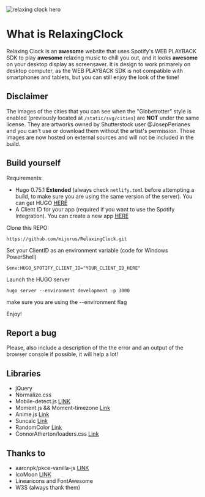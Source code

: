 ![relaxing clock hero](https://res.cloudinary.com/dwdxct1u5/image/upload/v1611696123/Relaxing%20Clock/relaxing-clock-hero_tn7dbw.svg)
# What is RelaxingClock
Relaxing Clock is an **awesome** website that uses Spotify's WEB PLAYBACK SDK to play **awesome** relaxing music to chill you out, and it looks **awesome** 
on your desktop display as screensaver.
It is design to work primarely on desktop computer, as the WEB PLAYBACK SDK is not compatible with smartphones and tablets, but you can still enjoy the look of the time!

## Disclaimer
The images of the cities that you can see when the "Globetrotter" style is enabled (previously located at `/static/svg/cities`) are **NOT** under the same license. 
They are artworks owned by Shutterstock user @JosepPerianes and you can't use or download them without the artist's permission. Those images are now hosted on 
external sources and will not be included in the build.

## Build yourself
Requirements:
- Hugo 0.75.1 **Extended** (always check `netlify.toml` before attempting a build, to make sure you are using the same version of the server). You can get
    HUGO [HERE](https://gohugo.io/)
- A Client ID for your app (required if you want to use the Spotify Integration). You can create a new app [HERE](https://developer.spotify.com/dashboard/applications)

Clone this REPO:
```
https://github.com/mijorus/RelaxingClock.git
```  
  
Set your ClientID as an environment variable (code for Windows PowerShell)
```
$env:HUGO_SPOTIFY_CLIENT_ID="YOUR_CLIENT_ID_HERE"
```  
  
Launch the HUGO server
```
hugo server --environment development -p 3000
```
make sure you are using the --environment flag
  

Enjoy!  

## Report a bug
Please, also include a description of the the error and an output of the browser console if possible, it will help a lot!
  
## Libraries
- jQuery
- Normalize.css
- Mobile-detect.js [LINK](https://github.com/hgoebl/mobile-detect.js)
- Moment.js && Moment-timezone [Link](https://momentjs.com/)
- Anime.js [Link](https://animejs.com/)
- Suncalc [Link](https://github.com/mourner/suncalc)
- RandomColor [Link](https://github.com/davidmerfield/randomColor)
- ConnorAtherton/loaders.css [Link](https://github.com/ConnorAtherton/loaders.css)

## Thanks to 
- aaronpk/pkce-vanilla-js [LINK](https://github.com/aaronpk/pkce-vanilla-js)
- IcoMoon [LINK](https://icomoon.io/app/)
- Linearicons and FontAwesome
- W3S (always thank them)
